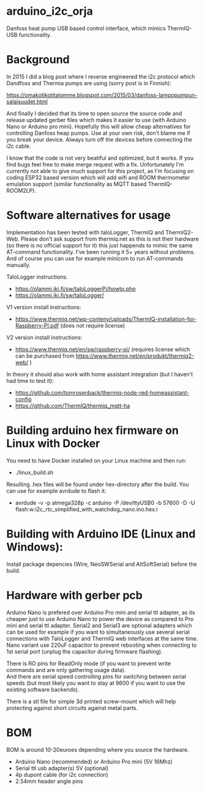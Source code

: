 # arduino_i2c_orja
Danfoss heat pump USB based control interface, which mimics ThermIQ-USB functionality.

# Background

In 2015 I did a blog post where I reverse engineered the i2c protocol which Dandfoss and Thermia pumps are using (sorry post is in Finnish):

https://omakotikotitalomme.blogspot.com/2015/03/danfoss-lampopumpun-salaisuudet.html    

And finally I decided that its time to open source the source code and release updated gerber files which makes it easier to use (with Arduino Nano or Arduino pro mini). Hopefully this will allow cheap alternatives for controlling Danfoss heap pumps. Use at your own risk, don't blame me if you break your device. Always turn off the devices before connecting the i2c cable.    

I know that the code is not very beatiful and optimized, but it works. If you find bugs feel free to make merge request with a fix. Unfortunately I'm currently not able to give much support for this project, as I'm focusing on coding ESP32 based version which will add wifi and ROOM thermometer emulation support (similar functionality as MQTT based ThermIQ-ROOM2LP).

# Software alternatives for usage

Implementation has been tested with taloLogger, ThermIQ and ThermIQ2-Web. Please don't ask support from thermiq.net as this is not their hardware (so there is no official support for it) this just happends to mimic the same AT-command functionality. I've been running it 5+ years without problems. And of course you can use for example minicom to run AT-commands manually.

TaloLogger instructions:    
- https://olammi.iki.fi/sw/taloLoggerPi/howto.php     
- https://olammi.iki.fi/sw/taloLogger/

V1 version install instructions:    
- https://www.thermiq.net/wp-conteny/uploads/ThermIQ-installation-for-Raspberry-PI.pdf  (does not require license)

V2 version install instructions:    
- https://www.thermiq.net/en/sw/raspberry-pi/ (requires license which can be purchased from https://www.thermiq.net/en/produkt/thermiq2-web/ )

In theory it should also work with home assistant integration (but I haven't had time to test it):    
- https://github.com/tomrosenback/thermiq-node-red-homeassistant-config    
- https://github.com/ThermIQ/thermiq_mqtt-ha

# Building arduino hex firmware on Linux with Docker

You need to have Docker installed on your Linux machine and then run:

- ./linux_build.sh    

Resulting .hex files will be found under hex-directory after the build. You can use for example avrdude to flash it:    
- avrdude -v -p atmega328p -c arduino -P /dev/ttyUSB0 -b 57600 -D -U flash:w:i2c_rtc_simplified_with_watchdog_nano.ino.hex:i

# Building with Arduino IDE (Linux and Windows):
Install package depencies (Wire, NeoSWSerial and AltSoftSerial) before the build.

# Hardware with gerber pcb

Arduino Nano is prefered over Arduino Pro mini and serial ttl adapter, as its cheaper just to use Arduino Nano to power the device as compared to Pro mini and serial ttl adapter. Serial2 and Serial3 are optional adapters which can be used for example if you want to simultaneously use several serial connections with TaloLogger and ThermIQ web interfaces at the same time. Nano variant use 220uF capacitor to prevent rebooting when connecting to 1st serial port (unplug the capacitor during firmware flashing).

There is RO pins for ReadOnly mode (if you want to prevent write commands and are only gathering usage data).    
And there are serial speed controlling pins for switching between serial speeds (but most likely you want to stay at 9600 if you want to use the existing software backends).

There is a stl file for simple 3d printed screw-mount which will help protecting against short circuits against metal parts.

# BOM

BOM is around 10-20euroes depending where you source the hardware.

- Arduino Nano (recommended) or Arduino Pro mini (5V 16Mhz)    
- Serial ttl usb adapter(s) 5V (optional)    
- 4p dupont cable (for i2c connection)    
- 2.54mm header angle pins   
